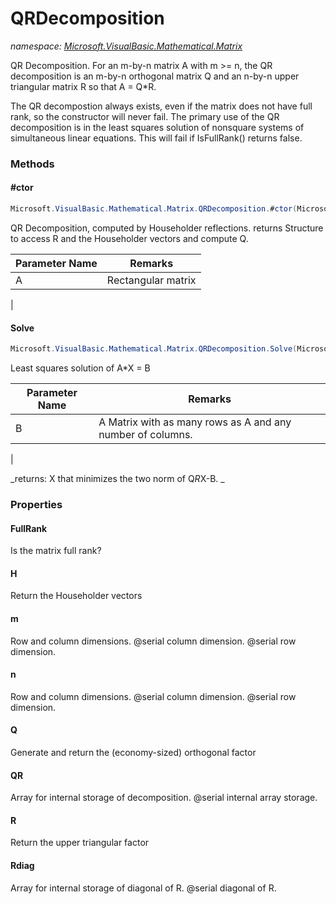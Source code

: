 ﻿# QRDecomposition
_namespace: <a href="#" onClick="load('/docs/Microsoft.VisualBasic.Mathematical.Matrix/index.md')">Microsoft.VisualBasic.Mathematical.Matrix</a>_

QR Decomposition.
 For an m-by-n matrix A with m >= n, the QR decomposition is an m-by-n
 orthogonal matrix Q and an n-by-n upper triangular matrix R so that
 A = Q*R.
 
 The QR decompostion always exists, even if the matrix does not have
 full rank, so the constructor will never fail. The primary use of the
 QR decomposition is in the least squares solution of nonsquare systems
 of simultaneous linear equations. This will fail if IsFullRank()
 returns false.



### Methods

#### #ctor
```csharp
Microsoft.VisualBasic.Mathematical.Matrix.QRDecomposition.#ctor(Microsoft.VisualBasic.Mathematical.Matrix.GeneralMatrix)
```
QR Decomposition, computed by Householder reflections. returns Structure to access R and the Householder vectors and compute Q.

|Parameter Name|Remarks|
|--------------|-------|
|A|   Rectangular matrix
 |


#### Solve
```csharp
Microsoft.VisualBasic.Mathematical.Matrix.QRDecomposition.Solve(Microsoft.VisualBasic.Mathematical.Matrix.GeneralMatrix)
```
Least squares solution of A*X = B

|Parameter Name|Remarks|
|--------------|-------|
|B|   A Matrix with as many rows as A and any number of columns.
 |


_returns:      X that minimizes the two norm of Q*R*X-B.
 _


### Properties

#### FullRank
Is the matrix full rank?
#### H
Return the Householder vectors
#### m
Row and column dimensions.
 @serial column dimension.
 @serial row dimension.
#### n
Row and column dimensions.
 @serial column dimension.
 @serial row dimension.
#### Q
Generate and return the (economy-sized) orthogonal factor
#### QR
Array for internal storage of decomposition.
 @serial internal array storage.
#### R
Return the upper triangular factor
#### Rdiag
Array for internal storage of diagonal of R.
 @serial diagonal of R.
